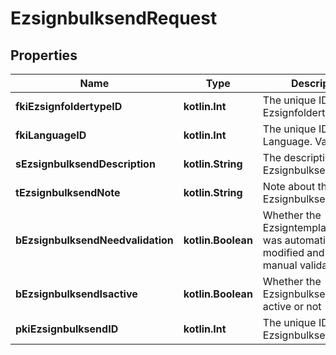 
# EzsignbulksendRequest

## Properties
| Name | Type | Description | Notes |
| ------------ | ------------- | ------------- | ------------- |
| **fkiEzsignfoldertypeID** | **kotlin.Int** | The unique ID of the Ezsignfoldertype. |  |
| **fkiLanguageID** | **kotlin.Int** | The unique ID of the Language.  Valid values:  |Value|Description| |-|-| |1|French| |2|English| |  |
| **sEzsignbulksendDescription** | **kotlin.String** | The description of the Ezsignbulksend |  |
| **tEzsignbulksendNote** | **kotlin.String** | Note about the Ezsignbulksend |  |
| **bEzsignbulksendNeedvalidation** | **kotlin.Boolean** | Whether the Ezsigntemplatepackage was automatically modified and needs a manual validation |  |
| **bEzsignbulksendIsactive** | **kotlin.Boolean** | Whether the Ezsignbulksend is active or not |  |
| **pkiEzsignbulksendID** | **kotlin.Int** | The unique ID of the Ezsignbulksend |  [optional] |



